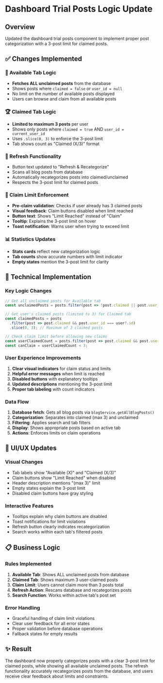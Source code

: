 # Dashboard Trial Posts Logic Update

## Overview
Updated the dashboard trial posts component to implement proper post categorization with a 3-post limit for claimed posts.

## ✅ Changes Implemented

### 🎯 Available Tab Logic
- **Fetches ALL unclaimed posts** from the database
- Shows posts where `claimed = false` or `user_id = null`
- No limit on the number of available posts displayed
- Users can browse and claim from all available posts

### 🏆 Claimed Tab Logic
- **Limited to maximum 3 posts** per user
- Shows only posts where `claimed = true` AND `user_id = current_user_id`
- Uses `.slice(0, 3)` to enforce the 3-post limit
- Tab shows count as "Claimed (X/3)" format

### 🔄 Refresh Functionality
- Button text updated to "Refresh & Recategorize"
- Scans all blog posts from database
- Automatically recategorizes posts into claimed/unclaimed
- Respects the 3-post limit for claimed posts

### 🚫 Claim Limit Enforcement
- **Pre-claim validation**: Checks if user already has 3 claimed posts
- **Visual feedback**: Claim buttons disabled when limit reached
- **Button text**: Shows "Limit Reached" instead of "Claim"
- **Tooltip**: Explains the 3-post limit on hover
- **Toast notification**: Warns user when trying to exceed limit

### 📊 Statistics Updates
- **Stats cards** reflect new categorization logic
- **Tab counts** show accurate numbers with limit indicator
- **Empty states** mention the 3-post limit for clarity

## 🔧 Technical Implementation

### Key Logic Changes
```typescript
// Get all unclaimed posts for Available tab
const unclaimedPosts = posts.filter(post => !post.claimed || post.user_id === null);

// Get user's claimed posts (limited to 3) for Claimed tab
const claimedPosts = posts
  .filter(post => post.claimed && post.user_id === user?.id)
  .slice(0, 3); // Maximum of 3 claimed posts

// Check claim limit before allowing new claims
const userClaimedCount = posts.filter(post => post.claimed && post.user_id === user.id).length;
const canClaim = userClaimedCount < 3;
```

### User Experience Improvements
1. **Clear visual indicators** for claim status and limits
2. **Helpful error messages** when limit is reached
3. **Disabled buttons** with explanatory tooltips
4. **Updated descriptions** mentioning the 3-post limit
5. **Proper tab labeling** with count indicators

### Data Flow
1. **Database fetch**: Gets all blog posts via `blogService.getAllBlogPosts()`
2. **Categorization**: Separates into claimed (max 3) and unclaimed
3. **Filtering**: Applies search and tab filters
4. **Display**: Shows appropriate posts based on active tab
5. **Actions**: Enforces limits on claim operations

## 🎨 UI/UX Updates

### Visual Changes
- Tab labels show "Available (X)" and "Claimed (X/3)"
- Claim buttons show "Limit Reached" when disabled
- Header description mentions "(max 3)" limit
- Empty states explain the 3-post limit
- Disabled claim buttons have gray styling

### Interactive Features
- Tooltips explain why claim buttons are disabled
- Toast notifications for limit violations
- Refresh button clearly indicates recategorization
- Search works within each tab's filtered posts

## 📋 Business Logic

### Rules Implemented
1. **Available Tab**: Shows ALL unclaimed posts from database
2. **Claimed Tab**: Shows maximum 3 user-claimed posts
3. **Claim Limit**: Users cannot claim more than 3 posts total
4. **Refresh Action**: Rescans database and recategorizes posts
5. **Search Function**: Works within active tab's post set

### Error Handling
- Graceful handling of claim limit violations
- Clear user feedback for all error states
- Proper validation before database operations
- Fallback states for empty results

## ✨ Result
The dashboard now properly categorizes posts with a clear 3-post limit for claimed posts, while showing all available unclaimed posts. The refresh functionality accurately recategorizes posts from the database, and users receive clear feedback about limits and constraints.
